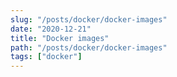 ```yaml
---
slug: "/posts/docker/docker-images"
date: "2020-12-21"
title: "Docker images"
path: "/posts/docker/docker-images"
tags: ["docker"]
---
```


